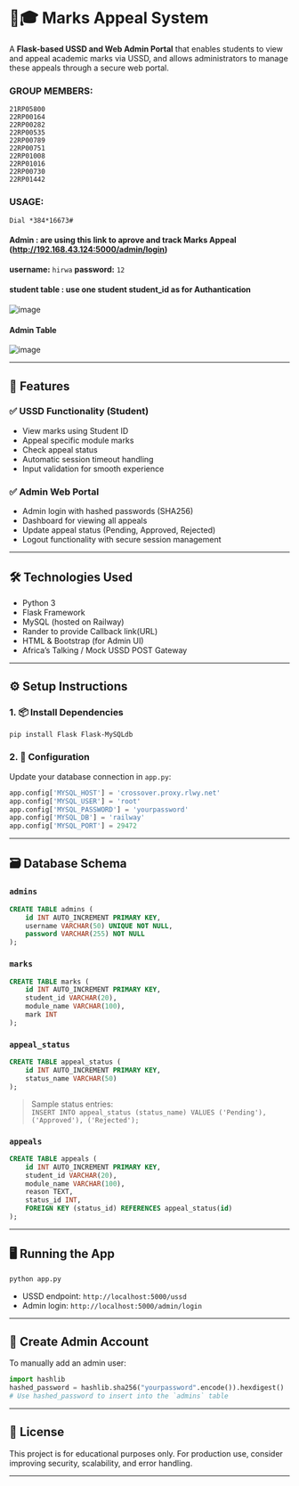 # 📱🎓 Marks Appeal System

A **Flask-based USSD and Web Admin Portal** that enables students to view and appeal academic marks via USSD, and allows administrators to manage these appeals through a secure web portal.
### GROUP MEMBERS:
```
21RP05800
22RP00164
22RP00282
22RP00535
22RP00789
22RP00751
22RP01008
22RP01016
22RP00730
22RP01442
```
### USAGE:
```
Dial *384*16673#
```
#### Admin : are using this link to aprove and track Marks Appeal (http://192.168.43.124:5000/admin/login)

**username:** ```hirwa```
**password:** ```12```

#### student table : use one student student_id as for Authantication
![image](https://github.com/user-attachments/assets/adbcd072-8f58-4cb0-a006-946db3762896)
#### Admin Table
![image](https://github.com/user-attachments/assets/c8c751d5-44dc-4a9d-8a0c-b491d857967f)

---

## 🚀 Features

### ✅ USSD Functionality (Student)
- View marks using Student ID
- Appeal specific module marks
- Check appeal status
- Automatic session timeout handling
- Input validation for smooth experience

### ✅ Admin Web Portal
- Admin login with hashed passwords (SHA256)
- Dashboard for viewing all appeals
- Update appeal status (Pending, Approved, Rejected)
- Logout functionality with secure session management

---

## 🛠️ Technologies Used

- Python 3
- Flask Framework
- MySQL (hosted on Railway)
- Rander to provide Callback link(URL)
- HTML & Bootstrap (for Admin UI)
- Africa’s Talking / Mock USSD POST Gateway

---

## ⚙️ Setup Instructions

### 1. 📦 Install Dependencies

```bash
pip install Flask Flask-MySQLdb
```

### 2. 🔧 Configuration

Update your database connection in `app.py`:

```python
app.config['MYSQL_HOST'] = 'crossover.proxy.rlwy.net'
app.config['MYSQL_USER'] = 'root'
app.config['MYSQL_PASSWORD'] = 'yourpassword'
app.config['MYSQL_DB'] = 'railway'
app.config['MYSQL_PORT'] = 29472
```

---

## 🗃️ Database Schema

### `admins`

```sql
CREATE TABLE admins (
    id INT AUTO_INCREMENT PRIMARY KEY,
    username VARCHAR(50) UNIQUE NOT NULL,
    password VARCHAR(255) NOT NULL
);
```

### `marks`

```sql
CREATE TABLE marks (
    id INT AUTO_INCREMENT PRIMARY KEY,
    student_id VARCHAR(20),
    module_name VARCHAR(100),
    mark INT
);
```

### `appeal_status`

```sql
CREATE TABLE appeal_status (
    id INT AUTO_INCREMENT PRIMARY KEY,
    status_name VARCHAR(50)
);
```

> Sample status entries:  
> `INSERT INTO appeal_status (status_name) VALUES ('Pending'), ('Approved'), ('Rejected');`

### `appeals`

```sql
CREATE TABLE appeals (
    id INT AUTO_INCREMENT PRIMARY KEY,
    student_id VARCHAR(20),
    module_name VARCHAR(100),
    reason TEXT,
    status_id INT,
    FOREIGN KEY (status_id) REFERENCES appeal_status(id)
);
```

---

## 🖥️ Running the App

```bash
python app.py
```

- USSD endpoint: `http://localhost:5000/ussd`
- Admin login: `http://localhost:5000/admin/login`

---

## 👤 Create Admin Account

To manually add an admin user:

```python
import hashlib
hashed_password = hashlib.sha256("yourpassword".encode()).hexdigest()
# Use hashed_password to insert into the `admins` table
```

---

## 📄 License

This project is for educational purposes only. For production use, consider improving security, scalability, and error handling.

---
